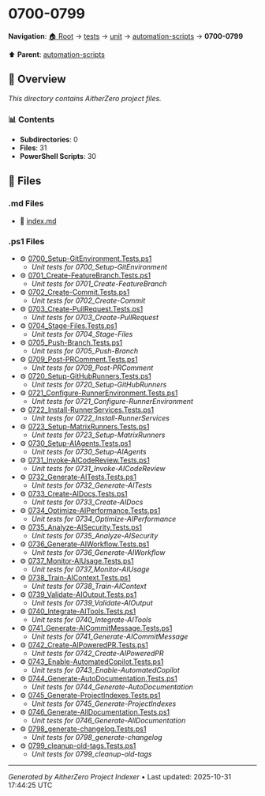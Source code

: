 # 0700-0799

**Navigation**: [🏠 Root](../../../../index.md) → [tests](../../../index.md) → [unit](../../index.md) → [automation-scripts](../index.md) → **0700-0799**

⬆️ **Parent**: [automation-scripts](../index.md)

## 📖 Overview

*This directory contains AitherZero project files.*

### 📊 Contents

- **Subdirectories**: 0
- **Files**: 31
- **PowerShell Scripts**: 30

## 📄 Files

### .md Files

- 📝 [index.md](./index.md)

### .ps1 Files

- ⚙️ [0700_Setup-GitEnvironment.Tests.ps1](./0700_Setup-GitEnvironment.Tests.ps1)
  - *Unit tests for 0700_Setup-GitEnvironment*
- ⚙️ [0701_Create-FeatureBranch.Tests.ps1](./0701_Create-FeatureBranch.Tests.ps1)
  - *Unit tests for 0701_Create-FeatureBranch*
- ⚙️ [0702_Create-Commit.Tests.ps1](./0702_Create-Commit.Tests.ps1)
  - *Unit tests for 0702_Create-Commit*
- ⚙️ [0703_Create-PullRequest.Tests.ps1](./0703_Create-PullRequest.Tests.ps1)
  - *Unit tests for 0703_Create-PullRequest*
- ⚙️ [0704_Stage-Files.Tests.ps1](./0704_Stage-Files.Tests.ps1)
  - *Unit tests for 0704_Stage-Files*
- ⚙️ [0705_Push-Branch.Tests.ps1](./0705_Push-Branch.Tests.ps1)
  - *Unit tests for 0705_Push-Branch*
- ⚙️ [0709_Post-PRComment.Tests.ps1](./0709_Post-PRComment.Tests.ps1)
  - *Unit tests for 0709_Post-PRComment*
- ⚙️ [0720_Setup-GitHubRunners.Tests.ps1](./0720_Setup-GitHubRunners.Tests.ps1)
  - *Unit tests for 0720_Setup-GitHubRunners*
- ⚙️ [0721_Configure-RunnerEnvironment.Tests.ps1](./0721_Configure-RunnerEnvironment.Tests.ps1)
  - *Unit tests for 0721_Configure-RunnerEnvironment*
- ⚙️ [0722_Install-RunnerServices.Tests.ps1](./0722_Install-RunnerServices.Tests.ps1)
  - *Unit tests for 0722_Install-RunnerServices*
- ⚙️ [0723_Setup-MatrixRunners.Tests.ps1](./0723_Setup-MatrixRunners.Tests.ps1)
  - *Unit tests for 0723_Setup-MatrixRunners*
- ⚙️ [0730_Setup-AIAgents.Tests.ps1](./0730_Setup-AIAgents.Tests.ps1)
  - *Unit tests for 0730_Setup-AIAgents*
- ⚙️ [0731_Invoke-AICodeReview.Tests.ps1](./0731_Invoke-AICodeReview.Tests.ps1)
  - *Unit tests for 0731_Invoke-AICodeReview*
- ⚙️ [0732_Generate-AITests.Tests.ps1](./0732_Generate-AITests.Tests.ps1)
  - *Unit tests for 0732_Generate-AITests*
- ⚙️ [0733_Create-AIDocs.Tests.ps1](./0733_Create-AIDocs.Tests.ps1)
  - *Unit tests for 0733_Create-AIDocs*
- ⚙️ [0734_Optimize-AIPerformance.Tests.ps1](./0734_Optimize-AIPerformance.Tests.ps1)
  - *Unit tests for 0734_Optimize-AIPerformance*
- ⚙️ [0735_Analyze-AISecurity.Tests.ps1](./0735_Analyze-AISecurity.Tests.ps1)
  - *Unit tests for 0735_Analyze-AISecurity*
- ⚙️ [0736_Generate-AIWorkflow.Tests.ps1](./0736_Generate-AIWorkflow.Tests.ps1)
  - *Unit tests for 0736_Generate-AIWorkflow*
- ⚙️ [0737_Monitor-AIUsage.Tests.ps1](./0737_Monitor-AIUsage.Tests.ps1)
  - *Unit tests for 0737_Monitor-AIUsage*
- ⚙️ [0738_Train-AIContext.Tests.ps1](./0738_Train-AIContext.Tests.ps1)
  - *Unit tests for 0738_Train-AIContext*
- ⚙️ [0739_Validate-AIOutput.Tests.ps1](./0739_Validate-AIOutput.Tests.ps1)
  - *Unit tests for 0739_Validate-AIOutput*
- ⚙️ [0740_Integrate-AITools.Tests.ps1](./0740_Integrate-AITools.Tests.ps1)
  - *Unit tests for 0740_Integrate-AITools*
- ⚙️ [0741_Generate-AICommitMessage.Tests.ps1](./0741_Generate-AICommitMessage.Tests.ps1)
  - *Unit tests for 0741_Generate-AICommitMessage*
- ⚙️ [0742_Create-AIPoweredPR.Tests.ps1](./0742_Create-AIPoweredPR.Tests.ps1)
  - *Unit tests for 0742_Create-AIPoweredPR*
- ⚙️ [0743_Enable-AutomatedCopilot.Tests.ps1](./0743_Enable-AutomatedCopilot.Tests.ps1)
  - *Unit tests for 0743_Enable-AutomatedCopilot*
- ⚙️ [0744_Generate-AutoDocumentation.Tests.ps1](./0744_Generate-AutoDocumentation.Tests.ps1)
  - *Unit tests for 0744_Generate-AutoDocumentation*
- ⚙️ [0745_Generate-ProjectIndexes.Tests.ps1](./0745_Generate-ProjectIndexes.Tests.ps1)
  - *Unit tests for 0745_Generate-ProjectIndexes*
- ⚙️ [0746_Generate-AllDocumentation.Tests.ps1](./0746_Generate-AllDocumentation.Tests.ps1)
  - *Unit tests for 0746_Generate-AllDocumentation*
- ⚙️ [0798_generate-changelog.Tests.ps1](./0798_generate-changelog.Tests.ps1)
  - *Unit tests for 0798_generate-changelog*
- ⚙️ [0799_cleanup-old-tags.Tests.ps1](./0799_cleanup-old-tags.Tests.ps1)
  - *Unit tests for 0799_cleanup-old-tags*

---

*Generated by AitherZero Project Indexer* • Last updated: 2025-10-31 17:44:25 UTC

